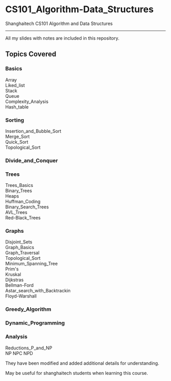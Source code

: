 # CS101_Algorithm-Data_Structures
Shanghaitech CS101 Algorithm and Data Structures
*****
All my slides with notes are included in this repository.
## Topics Covered

### Basics
Array  
Liked_list  
Stack  
Queue  
Complexity_Analysis  
Hash_table  

### Sorting
Insertion_and_Bubble_Sort  
Merge_Sort  
Quick_Sort  
Topological_Sort  

### Divide_and_Conquer

### Trees
Trees_Basics  
Binary_Trees  
Heaps  
Huffman_Coding  
Binary_Search_Trees  
AVL_Trees  
Red-Black_Trees  

### Graphs
Disjoint_Sets  
Graph_Basics  
Graph_Traversal  
Topological_Sort  
Minimum_Spanning_Tree  
Prim's  
Kruskal  
Dijkstras  
Bellman-Ford  
Astar_search_with_Backtrackin  
Floyd-Warshall  

### Greedy_Algorithm

### Dynamic_Programming

### Analysis
Reductions_P_and_NP  
NP NPC NPD  

They have been modified and added additional details for understanding.

May be useful for shanghaitech students when learning this course.
